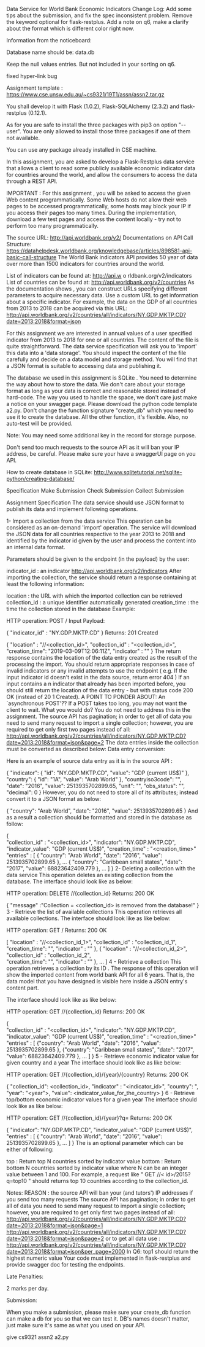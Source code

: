 Data Service for World Bank Economic Indicators
Change Log: Add some tips about the submission, and fix the spec inconsistent problem. Remove the keyword optional for flask-restplus. Add a note on q6, make a clarify about the format which is different color right now.

Information from the noticeboard:

Database name should be: data.db

Keep the null values entries. But not included in your sorting on q6.

fixed hyper-link bug

Assignment template : https://www.cse.unsw.edu.au/~cs9321/19T1/assn/assn2.tar.gz

You shall develop it with Flask (1.0.2), Flask-SQLAlchemy (2.3.2) and flask-restplus (0.12.1).

As for you are safe to install the three packages with pip3 on option "--user". You are only allowed to install those three packages if one of them not available. 

You can use any package already installed in CSE machine.

In this assignment, you are asked to develop a Flask-Restplus data service that allows a client to read some publicly available economic indicator data for countries around the world, and allow the consumers to access the data through a REST API.

IMPORTANT : For this assignment , you will be asked to access the given Web content programmatically. Some Web hosts do not allow their web pages to be accessed programmatically, some hosts may block your IP if you access their pages too many times. During the implementation, download a few test pages and access the content locally - try not to perform too many programmatically.

The source URL: http://api.worldbank.org/v2/
 Documentations on API Call Structure: 
https://datahelpdesk.worldbank.org/knowledgebase/articles/898581-api-basic-call-structure
The World Bank indicators API provides 50 year of data over more than 1500 indicators for countries around the world.

List of indicators can be found at: http://api.w o rldbank.org/v2/indicators
List of countries can be found at: http://api.worldbank.org/v2/countries
As the documentation shows , you can construct URLs specifying different parameters to acquire necessary data. Use a custom URL to get information about a specific indicator. For example, the data on the GDP of all countries from 2013 to 2018 can be acquired via this URL: http://api.worldbank.org/v2/countries/all/indicators/NY.GDP.MKTP.CD?date=2013:2018&format=json

For this assignment we are interested in annual values of a user specified indicator from 2013 to 2018 for one or all countries. The content of the file is quite straightforward. The data service specification will ask you to 'import' this data into a 'data storage'. You should inspect the content of the file carefully and decide on a data model and storage method. You will find that a JSON format is suitable to accessing data and publishing it.

The database we used in this assignment is SQLite . You need to determine the way about how to store the data. We don't care about your storage format as long as your data is correct and reasonable stored instead of hard-code. The way you used to handle the space, we don't care just make a notice on your swagger page. Please download the python code template a2.py. Don't change the function signature "create_db" which you need to use it to create the database. All the other function, it's flexible. Also, no auto-test will be provided.

Note: You may need some additional key in the record for storage purpose.

Don't send too much requests to the source API as it will ban your IP address, be careful. Please make sure your have a swaggerUI page on you API.

How to create database in SQLite: http://www.sqlitetutorial.net/sqlite-python/creating-database/ 

Specification
Make Submission
Check Submission
Collect Submission

Assignment Specification 
The data service should use JSON format to publish its data and implement following operations.

1- Import a collection from the data service
This operation can be considered as an on-demand 'import' operation. The service will download the JSON data for all countries respective to the year 2013 to 2018 and identified by the indicator id given by the user and process the content into an internal data format.

Parameters should be given to the endpoint (in the payload) by the user:

indicator_id : an indicator http://api.worldbank.org/v2/indicators
After importing the collection, the service should return a response containing at least the following information:

location : the URL with which the imported collection can be retrieved
collection_id : a unique identifier automatically generated
creation_time : the time the collection stored in the database
Example:

HTTP operation: POST /<collections>
Input Payload:

{ "indicator_id" : "NY.GDP.MKTP.CD" }
Returns: 201 Created

{ 
    "location" : "/<collections>/<collection_id>", 
    "collection_id" : "<collection_id>",  
    "creation_time": "2019-03-09T12:06:11Z",
    "indicator" : "<indicator>"
}
The return response contains the location of the data entry created as the result of the processing the import.
You should return appropriate responses in case of invalid indicators or any invalid attempts to use the endpoint ( e.g. If the input indicator id doesn't exist in the data source, return error 404 )
If an input contains a n indicator that already has been imported before, you should still return the location of the data entry - but with status code 200 OK (instead of 20 1 Created).
A POINT TO PONDER ABOUT: An `asynchronous POST'?? If a POST takes too long, you may not want the client to wait. What you would do? You do not need to address this in the assignment.
The source API has pagination; in order to get all of data you need to send many request to import a single collection; however, you are required to get only first two pages instead of all: 
http://api.worldbank.org/v2/countries/all/indicators/NY.GDP.MKTP.CD?date=2013:2018&format=json&page=2
The data entries inside the collection must be converted as described below:
Data entry conversion:

Here is an example of source data entry as it is in the source API :

{ 
   "indicator": { 
                  "id": "NY.GDP.MKTP.CD", 
                  "value": "GDP (current US$)" 
                }, 
    "country": { 
                  "id": "1A", 
                  "value": "Arab World" 
               }, 
    "countryiso3code": "", 
    "date": "2016", 
    "value": 2513935702899.65, 
    "unit": "", 
    "obs_status": "", 
    "decimal": 0 
}
However, you do not need to store all of its attributes; instead convert it to a JSON format as below:

{ 
  "country": "Arab World",
  "date": "2016",
  "value": 2513935702899.65
}
And as a result a collection should be formatted and stored in the database as follow:

{  
  "collection_id" : "<collection_id>",
  "indicator": "NY.GDP.MKTP.CD",
  "indicator_value": "GDP (current US$)",
  "creation_time" : "<creation_time>"
  "entries" : [
                { "country": "Arab World", "date": "2016",  "value": 2513935702899.65 },
                ...
                { "country": "Caribbean small states",  "date": "2017",  "value": 68823642409.779 },
                ...
              ]
}
2- Deleting a collection with the data service
This operation deletes an existing collection from the database. The interface should look like as below:

HTTP operation: DELETE /<collections>/{collection_id}
Returns: 200 OK 

{ 
    "message" :"Collection = <collection_id> is removed from the database!"
}
3 - Retrieve the list of available collections
This operation retrieves all available collections. The interface should look like as like below:

HTTP operation: GET /<collections>
Returns: 200 OK 

[
    "location" : "/<collections>/<collection_id_1>", 
    "collection_id" : "collection_id_1",  
    "creation_time": "<time>",
    "indicator" : "<indicator>"
    },
   { 
    "location" : "/<collections>/<collection_id_2>", 
    "collection_id" : "collection_id_2",  
    "creation_time": "<time>",
    "indicator" : "<indicator>"
   },
   ...
]
4 - Retrieve a collection
This operation retrieves a collection by its ID . The response of this operation will show the imported content from world bank API for all 6 years. That is, the data model that you have designed is visible here inside a JSON entry's content part.

The interface should look like as like below:

HTTP operation: GET /<collections>/{collection_id}
Returns: 200 OK 

{  
  "collection_id" : "<collection_id>",
  "indicator": "NY.GDP.MKTP.CD",
  "indicator_value": "GDP (current US$)",
  "creation_time" : "<creation_time>"
  "entries" : [
                {"country": "Arab World",  "date": "2016",  "value": 2513935702899.65 },
                {"country": "Caribbean small states",  "date": "2017",  "value": 68823642409.779 },
                ...
   ]
}
5 - Retrieve economic indicator value for given country and a year
The interface should look like as like below:

HTTP operation: GET /<collections>/{collection_id}/{year}/{country}
Returns: 200 OK

{ 
   "collection_id": <collection_id>,
   "indicator" : "<indicator_id>",
   "country": "<country>, 
   "year": "<year">,
   "value": <indicator_value_for_the_country>
}
6 - Retrieve top/bottom economic indicator values for a given year
The interface should look like as like below:

HTTP operation: GET /<collections>/{collection_id}/{year}?q=<query>
Returns: 200 OK

{ 
   "indicator": "NY.GDP.MKTP.CD",
   "indicator_value": "GDP (current US$)",
   "entries" : [
                  { 
                     "country": "Arab World",
                     "date": "2016",
                     "value": 2513935702899.65
                  },
                  ...
               ]
}
The <query> is an optional parameter which can be either of following: 

top<N> : Return top N countries sorted by indicator value
bottom<N> : Return bottom N countries sorted by indicator value
where N can be an integer value between 1 and 100. For example, a request like " GET /<collections>/< id>/2015?q=top10 " should returns top 10 countries according to the collection_id.

Notes:
REASON : the source API will ban your (and tutors') IP addresses if you send too many requests 
The source API has pagination; in order to get all of data you need to send many request to import a single collection; however, you are required to get only first two pages instead of all: 
http://api.worldbank.org/v2/countries/all/indicators/NY.GDP.MKTP.CD?date=2013:2018&format=json&page=1 
http://api.worldbank.org/v2/countries/all/indicators/NY.GDP.MKTP.CD?date=2013:2018&format=json&page=2 
or to get all data use : http://api.worldbank.org/v2/countries/all/indicators/NY.GDP.MKTP.CD?date=2013:2018&format=json&per_page=2000
In Q6: top1 should return the highest numeric value
Your code must implemented in flask-restplus and provide swagger doc for testing the endpoints.


Late Penalties: 

2 marks per day.



Submission:

When you make a submission, please make sure your create_db function can make a db for you so that we can test it. DB's names doesn't matter, just make sure it's same as what you used on your API.

give cs9321 assn2 a2.py

